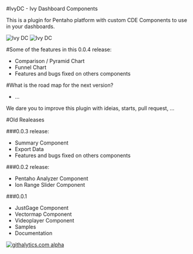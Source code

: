 #IvyDC - Ivy Dashboard Components


This is a plugin for Pentaho platform with custom CDE Components to use in your dashboards.

![Ivy DC](http://www.ivy-is.co.uk/wp-content/uploads/2014/04/ivydc_samples.png)
![Ivy DC](http://www.ivy-is.co.uk/wp-content/uploads/2014/04/ivydc_docs1.png)

#Some of the features in this 0.0.4 release:
* Comparison / Pyramid Chart
* Funnel Chart
* Features and bugs fixed on others components

#What is the road map for the next version?
* ...

We dare you to improve this plugin with ideias, starts, pull request, ...



#Old Realeases

###0.0.3 release:


* Summary Component
* Export Data
* Features and bugs fixed on others components




###0.0.2 release:


* Pentaho Analyzer Component
* Ion Range Slider Component



###0.0.1


* JustGage Component
* Vectormap Component
* Videoplayer Component
* Samples
* Documentation

[![githalytics.com alpha](https://cruel-carlota.pagodabox.com/320b5ae43fe4a489fbb422518d6bc1d1 "githalytics.com")](http://githalytics.com/ivylabs/IvyDC)
